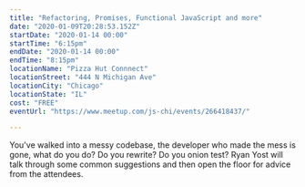 ```yaml
---
title: "Refactoring, Promises, Functional JavaScript and more"
date: "2020-01-09T20:28:53.152Z"
startDate: "2020-01-14 00:00"
startTime: "6:15pm"
endDate: "2020-01-14 00:00"
endTime: "8:15pm"
locationName: "Pizza Hut Connnect"
locationStreet: "444 N Michigan Ave"
locationCity: "Chicago"
locationState: "IL"
cost: "FREE"
eventUrl: "https://www.meetup.com/js-chi/events/266418437/"

---
```


You've walked into a messy codebase, the developer who made the mess is gone, what do you do? Do you rewrite? Do you onion test? Ryan Yost will talk through some common suggestions and then open the floor for advice from the attendees.

